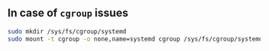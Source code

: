 
## In case of `cgroup` issues

```bash
sudo mkdir /sys/fs/cgroup/systemd
sudo mount -t cgroup -o none,name=systemd cgroup /sys/fs/cgroup/systemd
```
